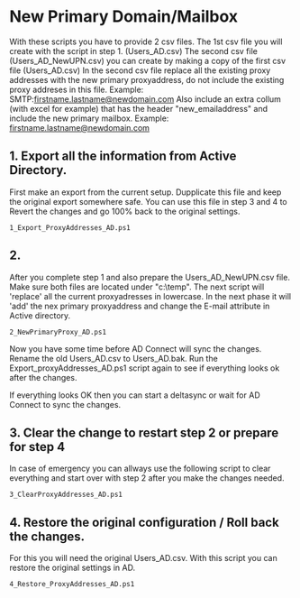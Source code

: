 # New Primary Domain/Mailbox
With these scripts you have to provide 2 csv files.
The 1st csv file you will create with the script in step 1. (Users_AD.csv)
The second csv file (Users_AD_NewUPN.csv) you can create by making a copy of the first csv file (Users_AD.csv)
In the second csv file replace all the existing proxy addresses with the new primary proxyaddress, do not include the existing proxy addreses in this file.
Example: SMTP:firstname.lastname@newdomain.com
Also include an extra collum (with excel for example) that has the header "new_emailaddress" and include the new primary mailbox.
Example: firstname.lastname@newdomain.com

## 1. Export all the information from Active Directory.
First make an export from the current setup. Dupplicate this file and keep the original export somewhere safe. You can use this file in step 3 and 4 to Revert the changes and go 100% back to the original settings.

```
1_Export_ProxyAddresses_AD.ps1
```

## 2. 
After you complete step 1 and also prepare the Users_AD_NewUPN.csv file. Make sure both files are located under "c:\temp".
The next script will 'replace' all the current proxyadresses in lowercase.
In the next phase it will 'add' the nex primary proxyaddress and change the E-mail attribute in Active directory.

```
2_NewPrimaryProxy_AD.ps1
```

Now you have some time before AD Connect will sync the changes. Rename the old Users_AD.csv to Users_AD.bak.
Run the Export_proxyAddresses_AD.ps1 script again to see if everything looks ok after the changes.

If everything looks OK then you can start a deltasync or wait for AD Connect to sync the changes.

## 3. Clear the change to restart step 2 or prepare for step 4
In case of emergency you can allways use the following script to clear everything and start over with step 2 after you make the changes needed.
```
3_ClearProxyAddresses_AD.ps1
```

## 4. Restore the original configuration / Roll back the changes.
For this you will need the original Users_AD.csv.
With this script you can restore the original settings in AD.

```
4_Restore_ProxyAddresses_AD.ps1
```

